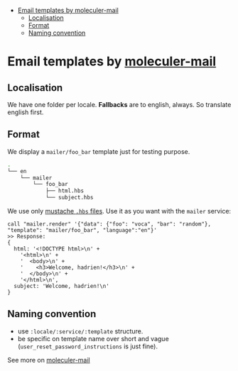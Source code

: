 <!-- START doctoc generated TOC please keep comment here to allow auto update -->
<!-- DON'T EDIT THIS SECTION, INSTEAD RE-RUN doctoc TO UPDATE -->

- [Email templates by moleculer-mail](#email-templates-by-moleculer-mail)
  - [Localisation](#localisation)
  - [Format](#format)
  - [Naming convention](#naming-convention)

<!-- END doctoc generated TOC please keep comment here to allow auto update -->

# Email templates by [moleculer-mail](https://github.com/moleculerjs/moleculer-addons/tree/master/packages/moleculer-mail#readme)

## Localisation

We have one folder per locale. **Fallbacks** are to english, always. So translate english first.

## Format

We display a `mailer/foo_bar` template just for testing purpose.

```sh
.
└── en
    └── mailer
        └── foo_bar
            ├── html.hbs
            └── subject.hbs
```

We use only [mustache `.hbs` files](http://mustache.github.io/mustache.5.html).
Use it as you want with the `mailer` service:

```
call "mailer.render" '{"data": {"foo": "voca", "bar": "random"}, "template": "mailer/foo_bar", "language":"en"}'
>> Response:
{
  html: '<!DOCTYPE html>\n' +
    '<html>\n' +
    '  <body>\n' +
    '    <h3>Welcome, hadrien!</h3>\n' +
    '  </body>\n' +
    '</html>\n',
  subject: 'Welcome, hadrien!\n'
}
```

## Naming convention

-   use `:locale/:service/:template` structure.
-   be specific on template name over short and vague (`user_reset_password_instructions` is just fine).

See more on [moleculer-mail](https://github.com/moleculerjs/moleculer-addons/tree/master/packages/moleculer-mail#readme)
